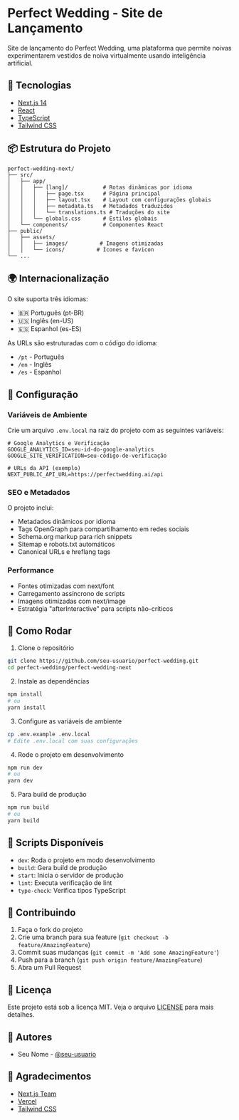 # Perfect Wedding - Site de Lançamento

Site de lançamento do Perfect Wedding, uma plataforma que permite noivas experimentarem vestidos de noiva virtualmente usando inteligência artificial.

## 🚀 Tecnologias

- [Next.js 14](https://nextjs.org/)
- [React](https://reactjs.org/)
- [TypeScript](https://www.typescriptlang.org/)
- [Tailwind CSS](https://tailwindcss.com/)

## 📦 Estrutura do Projeto

```
perfect-wedding-next/
├── src/
│   ├── app/
│   │   ├── [lang]/           # Rotas dinâmicas por idioma
│   │   │   ├── page.tsx      # Página principal
│   │   │   ├── layout.tsx    # Layout com configurações globais
│   │   │   ├── metadata.ts   # Metadados traduzidos
│   │   │   └── translations.ts # Traduções do site
│   │   └── globals.css       # Estilos globais
│   └── components/           # Componentes React
├── public/
│   ├── assets/
│   │   ├── images/          # Imagens otimizadas
│   │   └── icons/          # Ícones e favicon
└── ...
```

## 🌍 Internacionalização

O site suporta três idiomas:
- 🇧🇷 Português (pt-BR)
- 🇺🇸 Inglês (en-US)
- 🇪🇸 Espanhol (es-ES)

As URLs são estruturadas com o código do idioma:
- `/pt` - Português
- `/en` - Inglês
- `/es` - Espanhol

## 🔧 Configuração

### Variáveis de Ambiente

Crie um arquivo `.env.local` na raiz do projeto com as seguintes variáveis:

```env
# Google Analytics e Verificação
GOOGLE_ANALYTICS_ID=seu-id-do-google-analytics
GOOGLE_SITE_VERIFICATION=seu-código-de-verificação

# URLs da API (exemplo)
NEXT_PUBLIC_API_URL=https://perfectwedding.ai/api
```

### SEO e Metadados

O projeto inclui:
- Metadados dinâmicos por idioma
- Tags OpenGraph para compartilhamento em redes sociais
- Schema.org markup para rich snippets
- Sitemap e robots.txt automáticos
- Canonical URLs e hreflang tags

### Performance

- Fontes otimizadas com next/font
- Carregamento assíncrono de scripts
- Imagens otimizadas com next/image
- Estratégia "afterInteractive" para scripts não-críticos

## 🚀 Como Rodar

1. Clone o repositório
```bash
git clone https://github.com/seu-usuario/perfect-wedding.git
cd perfect-wedding/perfect-wedding-next
```

2. Instale as dependências
```bash
npm install
# ou
yarn install
```

3. Configure as variáveis de ambiente
```bash
cp .env.example .env.local
# Edite .env.local com suas configurações
```

4. Rode o projeto em desenvolvimento
```bash
npm run dev
# ou
yarn dev
```

5. Para build de produção
```bash
npm run build
# ou
yarn build
```

## 📝 Scripts Disponíveis

- `dev`: Roda o projeto em modo desenvolvimento
- `build`: Gera build de produção
- `start`: Inicia o servidor de produção
- `lint`: Executa verificação de lint
- `type-check`: Verifica tipos TypeScript

## 🤝 Contribuindo

1. Faça o fork do projeto
2. Crie uma branch para sua feature (`git checkout -b feature/AmazingFeature`)
3. Commit suas mudanças (`git commit -m 'Add some AmazingFeature'`)
4. Push para a branch (`git push origin feature/AmazingFeature`)
5. Abra um Pull Request

## 📄 Licença

Este projeto está sob a licença MIT. Veja o arquivo [LICENSE](LICENSE) para mais detalhes.

## 👥 Autores

- Seu Nome - [@seu-usuario](https://github.com/seu-usuario)

## 🙏 Agradecimentos

- [Next.js Team](https://nextjs.org/)
- [Vercel](https://vercel.com)
- [Tailwind CSS](https://tailwindcss.com/)
